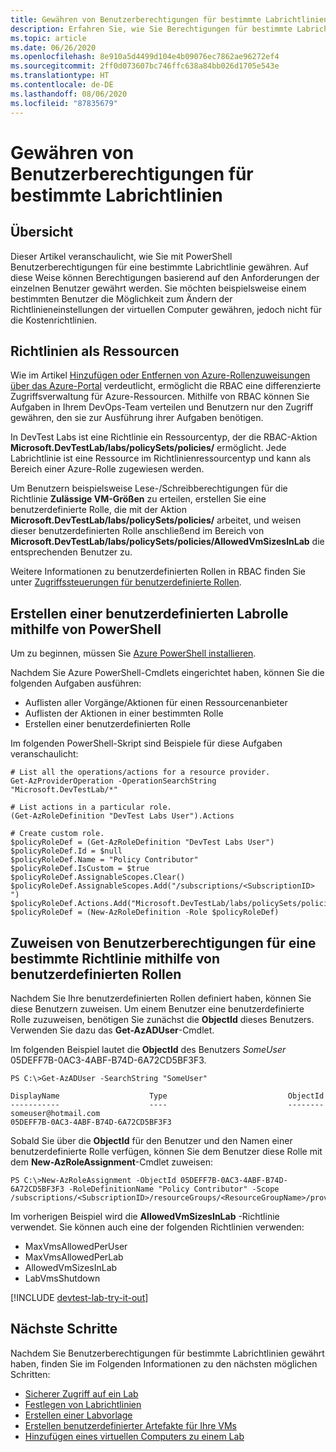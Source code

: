 ```yaml
---
title: Gewähren von Benutzerberechtigungen für bestimmte Labrichtlinien | Microsoft Docs
description: Erfahren Sie, wie Sie Berechtigungen für bestimmte Labrichtlinien in DevTest Labs basierend auf den Anforderungen der Benutzer gewähren.
ms.topic: article
ms.date: 06/26/2020
ms.openlocfilehash: 8e910a5d4499d104e4b09076ec7862ae96272ef4
ms.sourcegitcommit: 2ff0d073607bc746ffc638a84bb026d1705e543e
ms.translationtype: HT
ms.contentlocale: de-DE
ms.lasthandoff: 08/06/2020
ms.locfileid: "87835679"
---
```

# <a name="grant-user-permissions-to-specific-lab-policies"></a>Gewähren von Benutzerberechtigungen für bestimmte Labrichtlinien
## <a name="overview"></a>Übersicht
Dieser Artikel veranschaulicht, wie Sie mit PowerShell Benutzerberechtigungen für eine bestimmte Labrichtlinie gewähren. Auf diese Weise können Berechtigungen basierend auf den Anforderungen der einzelnen Benutzer gewährt werden. Sie möchten beispielsweise einem bestimmten Benutzer die Möglichkeit zum Ändern der Richtlinieneinstellungen der virtuellen Computer gewähren, jedoch nicht für die Kostenrichtlinien.

## <a name="policies-as-resources"></a>Richtlinien als Ressourcen
Wie im Artikel [Hinzufügen oder Entfernen von Azure-Rollenzuweisungen über das Azure-Portal](../role-based-access-control/role-assignments-portal.md) verdeutlicht, ermöglicht die RBAC eine differenzierte Zugriffsverwaltung für Azure-Ressourcen. Mithilfe von RBAC können Sie Aufgaben in Ihrem DevOps-Team verteilen und Benutzern nur den Zugriff gewähren, den sie zur Ausführung ihrer Aufgaben benötigen.

In DevTest Labs ist eine Richtlinie ein Ressourcentyp, der die RBAC-Aktion **Microsoft.DevTestLab/labs/policySets/policies/** ermöglicht. Jede Labrichtlinie ist eine Ressource im Richtlinienressourcentyp und kann als Bereich einer Azure-Rolle zugewiesen werden.

Um Benutzern beispielsweise Lese-/Schreibberechtigungen für die Richtlinie **Zulässige VM-Größen** zu erteilen, erstellen Sie eine benutzerdefinierte Rolle, die mit der Aktion **Microsoft.DevTestLab/labs/policySets/policies/** arbeitet, und weisen dieser benutzerdefinierten Rolle anschließend im Bereich von **Microsoft.DevTestLab/labs/policySets/policies/AllowedVmSizesInLab** die entsprechenden Benutzer zu.

Weitere Informationen zu benutzerdefinierten Rollen in RBAC finden Sie unter [Zugriffssteuerungen für benutzerdefinierte Rollen](../role-based-access-control/custom-roles.md).

## <a name="creating-a-lab-custom-role-using-powershell"></a>Erstellen einer benutzerdefinierten Labrolle mithilfe von PowerShell
Um zu beginnen, müssen Sie [Azure PowerShell installieren](/powershell/azure/install-az-ps). 

Nachdem Sie Azure PowerShell-Cmdlets eingerichtet haben, können Sie die folgenden Aufgaben ausführen:

* Auflisten aller Vorgänge/Aktionen für einen Ressourcenanbieter
* Auflisten der Aktionen in einer bestimmten Rolle
* Erstellen einer benutzerdefinierten Rolle

Im folgenden PowerShell-Skript sind Beispiele für diese Aufgaben veranschaulicht:

```azurepowershell
# List all the operations/actions for a resource provider.
Get-AzProviderOperation -OperationSearchString "Microsoft.DevTestLab/*"

# List actions in a particular role.
(Get-AzRoleDefinition "DevTest Labs User").Actions

# Create custom role.
$policyRoleDef = (Get-AzRoleDefinition "DevTest Labs User")
$policyRoleDef.Id = $null
$policyRoleDef.Name = "Policy Contributor"
$policyRoleDef.IsCustom = $true
$policyRoleDef.AssignableScopes.Clear()
$policyRoleDef.AssignableScopes.Add("/subscriptions/<SubscriptionID> ")
$policyRoleDef.Actions.Add("Microsoft.DevTestLab/labs/policySets/policies/*")
$policyRoleDef = (New-AzRoleDefinition -Role $policyRoleDef)
```

## <a name="assigning-permissions-to-a-user-for-a-specific-policy-using-custom-roles"></a>Zuweisen von Benutzerberechtigungen für eine bestimmte Richtlinie mithilfe von benutzerdefinierten Rollen
Nachdem Sie Ihre benutzerdefinierten Rollen definiert haben, können Sie diese Benutzern zuweisen. Um einem Benutzer eine benutzerdefinierte Rolle zuzuweisen, benötigen Sie zunächst die **ObjectId** dieses Benutzers. Verwenden Sie dazu das **Get-AzADUser**-Cmdlet.

Im folgenden Beispiel lautet die **ObjectId** des Benutzers *SomeUser* 05DEFF7B-0AC3-4ABF-B74D-6A72CD5BF3F3.

```azurepowershell
PS C:\>Get-AzADUser -SearchString "SomeUser"

DisplayName                    Type                           ObjectId
-----------                    ----                           --------
someuser@hotmail.com                                          05DEFF7B-0AC3-4ABF-B74D-6A72CD5BF3F3
```

Sobald Sie über die **ObjectId** für den Benutzer und den Namen einer benutzerdefinierte Rolle verfügen, können Sie dem Benutzer diese Rolle mit dem **New-AzRoleAssignment**-Cmdlet zuweisen:

```azurepowershell
PS C:\>New-AzRoleAssignment -ObjectId 05DEFF7B-0AC3-4ABF-B74D-6A72CD5BF3F3 -RoleDefinitionName "Policy Contributor" -Scope /subscriptions/<SubscriptionID>/resourceGroups/<ResourceGroupName>/providers/Microsoft.DevTestLab/labs/<LabName>/policySets/default/policies/AllowedVmSizesInLab
```

Im vorherigen Beispiel wird die **AllowedVmSizesInLab** -Richtlinie verwendet. Sie können auch eine der folgenden Richtlinien verwenden:

* MaxVmsAllowedPerUser
* MaxVmsAllowedPerLab
* AllowedVmSizesInLab
* LabVmsShutdown

[!INCLUDE [devtest-lab-try-it-out](../../includes/devtest-lab-try-it-out.md)]

## <a name="next-steps"></a>Nächste Schritte
Nachdem Sie Benutzerberechtigungen für bestimmte Labrichtlinien gewährt haben, finden Sie im Folgenden Informationen zu den nächsten möglichen Schritten:

* [Sicherer Zugriff auf ein Lab](devtest-lab-add-devtest-user.md)
* [Festlegen von Labrichtlinien](devtest-lab-set-lab-policy.md)
* [Erstellen einer Labvorlage](devtest-lab-create-template.md)
* [Erstellen benutzerdefinierter Artefakte für Ihre VMs](devtest-lab-artifact-author.md)
* [Hinzufügen eines virtuellen Computers zu einem Lab](devtest-lab-add-vm.md)

